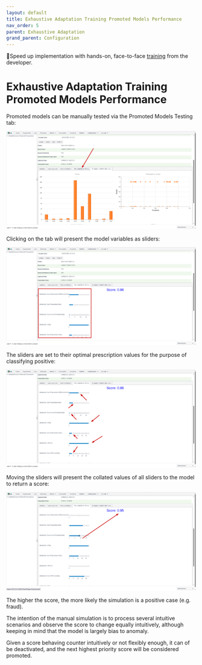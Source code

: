 ```yaml
---
layout: default
title: Exhaustive Adaptation Training Promoted Models Performance
nav_order: 5
parent: Exhaustive Adaptation
grand_parent: Configuration
---
```


🚀Speed up implementation with hands-on, face-to-face [training](https://www.jube.io/jube-training) from the developer.

# Exhaustive Adaptation Training Promoted Models Performance
Promoted models can be manually tested via the Promoted Models Testing tab:

![LocationOfTesting](LocationOfTesting.png)

Clicking on the tab will present the model variables as sliders:

![Sliders](Sliders.png)

The sliders are set to their optimal prescription values for the purpose of classifying positive:

![DefaultValues.png](DefaultValues.png)

Moving the sliders will present the collated values of all sliders to the model to return a score:

![Score.png](Score.png)

The higher the score,  the more likely the simulation is a positive case (e.g. fraud).

The intention of the manual simulation is to process several intuitive scenarios and observe the score to change equally intuitively, although keeping in mind that the model is largely bias to anomaly.

Given a score behaving counter intuitively or not flexibly enough,  it can of be deactivated, and the next highest priority score will be considered promoted.